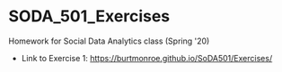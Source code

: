 # SODA_501_Exercises
Homework for Social Data Analytics class (Spring '20)

* Link to Exercise 1: https://burtmonroe.github.io/SoDA501/Exercises/
